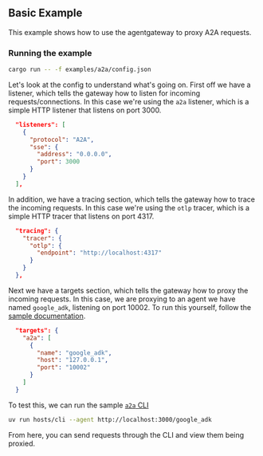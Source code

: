 ## Basic Example

This example shows how to use the agentgateway to proxy A2A requests.

### Running the example

```bash
cargo run -- -f examples/a2a/config.json
```

Let's look at the config to understand what's going on. First off we have a listener, which tells the gateway how to listen for incoming requests/connections. In this case we're using the `a2a` listener, which is a simple HTTP listener that listens on port 3000.

```json
  "listeners": [
    {
      "protocol": "A2A",
      "sse": {
        "address": "0.0.0.0",
        "port": 3000
      }
    }
  ],
```

In addition, we have a tracing section, which tells the gateway how to trace the incoming requests. In this case we're using the `otlp` tracer, which is a simple HTTP tracer that listens on port 4317.

```json
  "tracing": {
    "tracer": {
      "otlp": {
        "endpoint": "http://localhost:4317"
      }
    }
  },
```

Next we have a targets section, which tells the gateway how to proxy the incoming requests.
In this case, we are proxying to an agent we have named `google_adk`, listening on port 10002.
To run this yourself, follow the [sample documentation](https://github.com/google/A2A/tree/main/samples/python/agents/google_adk).

```json
  "targets": {
    "a2a": [
      {
        "name": "google_adk",
        "host": "127.0.0.1",
        "port": "10002"
      }
    ]
  }
```

To test this, we can run the sample [`a2a` CLI](https://github.com/google/A2A/tree/main/samples/python/hosts/cli)

```bash
uv run hosts/cli --agent http://localhost:3000/google_adk
```

From here, you can send requests through the CLI and view them being proxied.
